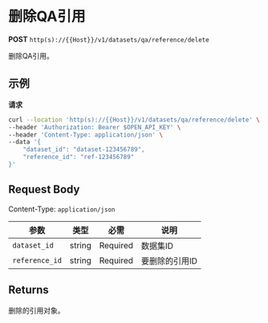 # 删除QA引用

**POST** `http(s)://{{Host}}/v1/datasets/qa/reference/delete`

删除QA引用。

## 示例

**请求**
```bash
curl --location 'http(s)://{{Host}}/v1/datasets/qa/reference/delete' \
--header 'Authorization: Bearer $OPEN_API_KEY' \
--header 'Content-Type: application/json' \
--data '{
    "dataset_id": "dataset-123456789",
    "reference_id": "ref-123456789"
}'
```

## Request Body
Content-Type: `application/json`

| 参数 | 类型 | 必需 | 说明 |
|-----|------|------|------|
| `dataset_id` | string | Required | 数据集ID |
| `reference_id` | string | Required | 要删除的引用ID |

## Returns
删除的引用对象。
